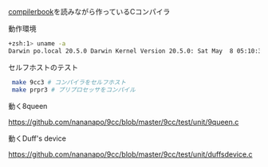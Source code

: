 [compilerbook](https://www.sigbus.info/compilerbook)を読みながら作っているCコンパイラ

動作環境

```sh
+zsh:1> uname -a
Darwin po.local 20.5.0 Darwin Kernel Version 20.5.0: Sat May  8 05:10:31 PDT 2021; root:xnu-7195.121.3~9/RELEASE_ARM64_T8101 x86_64
```

セルフホストのテスト
```sh
 make 9cc3 # コンパイラをセルフホスト
 make prpr3 # プリプロセッサをコンパイル
```

動く8queen

https://github.com/nananapo/9cc/blob/master/9cc/test/unit/9queen.c

動くDuff's device

https://github.com/nananapo/9cc/blob/master/9cc/test/unit/duffsdevice.c
